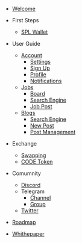 * [Welcome](README.md) <!-- need to work in this -->


* First Steps
  * [SPL Wallet](./getting-started/spl-wallet.md)


* User Guide
  * [Account]()
    * [Settings](./guides/account/settings.md)
    * [Sign Up](./guides/account/signup.md)
    * [Profile](./guides/account/profile.md)
    * [Notifications](./guides/account/notification.md)
  * [Jobs]()
    * [Board](./guides/jobs/board.md)
    * [Search Engine](./guides/jobs/search-engine.md)
    * [Job Post](./guides/jobs/job-post.md)
  * [Blogs]()
    * [Search Engine](./guides/blog/search-engine.md)
    * [New Post](./guides/blog/blogpost.md)
    * [Post Management](./guides/blog/posts-management.md)


* Exchange
  * [Swapping](./exchange/swapping.md)
  * [CODE Token](./exchange/code-token.md)


* Comumnity
  * [Discord](https://discord.gg/eWTXzPrsJ3)
  * Telegram
    * [Channel](https://t.me/codenjobs)
    * [Group](https://t.me/codenjobsgroup)
  * [Twitter](https://twitter.com/codenjobs)


* [Roadmap](./roadmap.md)
* [Whithepaper](https://www.codenjobs.com/company/whitepaper)

<!-- badges -->

<!-- [![License](https://img.shields.io/badge/License-MIT-yellow.svg)](LICENSE) -->